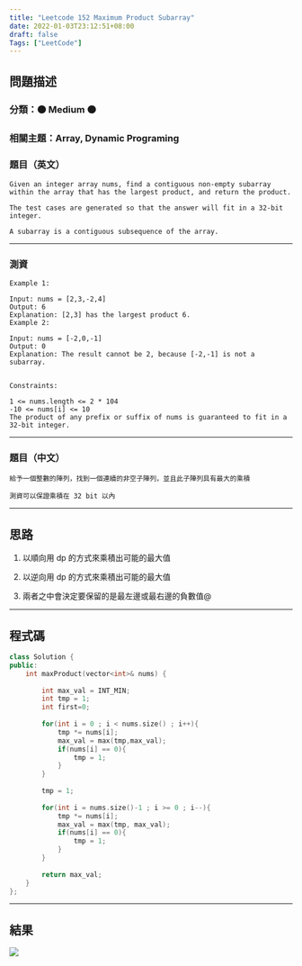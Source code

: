 ```yaml
---
title: "Leetcode 152 Maximum Product Subarray"
date: 2022-01-03T23:12:51+08:00
draft: false
Tags: ["LeetCode"]
---
```



## 問題描述

### 分類：🟠 Medium 🟠

### 相關主題：Array, Dynamic Programing

### 題目（英文）

```
Given an integer array nums, find a contiguous non-empty subarray within the array that has the largest product, and return the product.

The test cases are generated so that the answer will fit in a 32-bit integer.

A subarray is a contiguous subsequence of the array.
```

---

### 測資

```
Example 1:

Input: nums = [2,3,-2,4]
Output: 6
Explanation: [2,3] has the largest product 6.
Example 2:

Input: nums = [-2,0,-1]
Output: 0
Explanation: The result cannot be 2, because [-2,-1] is not a subarray.
 

Constraints:

1 <= nums.length <= 2 * 104
-10 <= nums[i] <= 10
The product of any prefix or suffix of nums is guaranteed to fit in a 32-bit integer.
```

---

### 題目（中文）

```
給予一個整數的陣列，找到一個連續的非空子陣列，並且此子陣列具有最大的乘積

測資可以保證乘積在 32 bit 以內
```

---

## 思路

1. 以順向用 dp 的方式來乘積出可能的最大值

2. 以逆向用 dp 的方式來乘積出可能的最大值

3. 兩者之中會決定要保留的是最左邊或最右邊的負數值@

---

## 程式碼

```c++
class Solution {
public:
    int maxProduct(vector<int>& nums) {
        
        int max_val = INT_MIN;
        int tmp = 1;
        int first=0;
        
        for(int i = 0 ; i < nums.size() ; i++){
            tmp *= nums[i];
            max_val = max(tmp,max_val);
            if(nums[i] == 0){
                tmp = 1;
            }
        }
        
        tmp = 1;
        
        for(int i = nums.size()-1 ; i >= 0 ; i--){
            tmp *= nums[i];
            max_val = max(tmp, max_val);
            if(nums[i] == 0){
                tmp = 1;
            }
        }
        
        return max_val;
    }
};
```

---

## 結果

![](https://i.imgur.com/d3QSgNE.png)